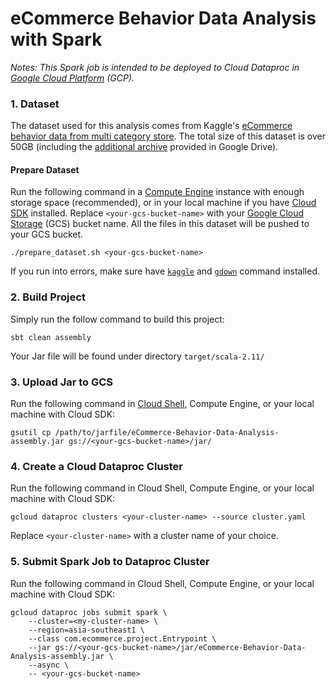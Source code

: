 # eCommerce Behavior Data Analysis with Spark
*Notes: This Spark job is intended to be deployed to Cloud Dataproc in [Google Cloud Platform](https://cloud.google.com/) (GCP).*

### 1. Dataset
The dataset used for this analysis comes from Kaggle's [eCommerce behavior data from multi category store](https://www.kaggle.com/mkechinov/ecommerce-behavior-data-from-multi-category-store). The total size of this dataset is over 50GB (including the [additional archive](https://drive.google.com/drive/folders/1Nan8X33H8xrXS5XhCKZmSpClFTCJsSpE) provided in Google Drive).
#### Prepare Dataset
Run the following command in a [Compute Engine](https://cloud.google.com/compute) instance with enough storage space (recommended), or in your local machine if you have [Cloud SDK](https://cloud.google.com/sdk) installed. Replace `<your-gcs-bucket-name>` with your [Google Cloud Storage](https://cloud.google.com/storage) (GCS) bucket name. All the files in this dataset will be pushed to your GCS bucket.
```
./prepare_dataset.sh <your-gcs-bucket-name>
```
If you run into errors, make sure have [`kaggle`](https://www.kaggle.com/docs/api) and [`gdown`](https://pypi.org/project/gdown/) command installed.

### 2. Build Project
Simply run the follow command to build this project:
```
sbt clean assembly
```
Your Jar file will be found under directory `target/scala-2.11/`

### 3. Upload Jar to GCS
Run the following command in [Cloud Shell](https://cloud.google.com/shell), Compute Engine, or your local machine with Cloud SDK:
```
gsutil cp /path/to/jarfile/eCommerce-Behavior-Data-Analysis-assembly.jar gs://<your-gcs-bucket-name>/jar/
```

### 4. Create a Cloud Dataproc Cluster
Run the following command in Cloud Shell, Compute Engine, or your local machine with Cloud SDK:
```
gcloud dataproc clusters <your-cluster-name> --source cluster.yaml
```
Replace `<your-cluster-name>` with a cluster name of your choice.

### 5. Submit Spark Job to Dataproc Cluster
Run the following command in Cloud Shell, Compute Engine, or your local machine with Cloud SDK:
```
gcloud dataproc jobs submit spark \
    --cluster=<my-cluster-name> \
    --region=asia-southeast1 \
    --class com.ecommerce.project.Entrypoint \
    --jar gs://<your-gcs-bucket-name>/jar/eCommerce-Behavior-Data-Analysis-assembly.jar \
    --async \
    -- <your-gcs-bucket-name>
```